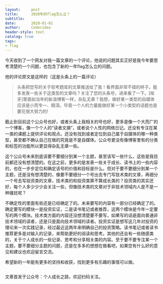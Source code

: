 ```yaml
---
layout:     post
title:      2020年的flag怎么立？
subtitle:   
date:       2020-01-01
author:     Coderidea
header-style: text
catalog: true
tags:
- flag
--- 
```

<p>今天收到了一个网友对我一篇文章的一个评论，他说的问题其实正好是我今年要思考清楚的一个问题，也包含了新的一年flag怎么立的问题。</p>

<p>他的评论原文是这样的（这是头条上的一篇评论）</p>

<blockquote>
<p>头条把您写的关于软考题库的文章推送给了我！看界面非常不错的样子。能多发表一些关于这类型的文章吗？关注了您的头条号，进来看了一下。[呲牙]里面如当年的新浪博客一样，杂乱无章？我想，做好某一类型的自媒体应该是小而专一、精深。毕竟一个人的力量能做好某一个小类型的话题也是要花很大努力的!</p>
</blockquote>

<p>截止到目前这个公众号也好，或者头条上我相关的号也好，更多是像一个大而广的一个博客，像一个个人的“读者文摘”，或者说个人性的网络日记。还没有专注在某一类的课题上提供评论和观点。还没有找到或者定位到自己属于自媒体的哪一种类型，甚至都不确认自己在做的究竟是不是自媒体。公众号更没有像博客里有的分类和标签的功能所以更显得杂乱无章一些。</p>

<p>这个公众号未来到底该要不要细分到某一个主题，甚至该写一些什么，这些是我目前都还没有想清楚的。在这之前，更多的是发表一些关于成长、读书上的一些内容的，也在一步步定位和确定该号的价值和目标是什么。但对于要不要细分到某一个主题，还是没有想清楚的，像要不要细分一个号出去专门写技术类的文章，再细分一个号去写投资类的文章，技术类的和投资类算不算成长类的？投资类的其实还好，每个人多少少少会关注一些，但像技术类的文章对于非技术领域内人是不是一种骚扰呢？</p>

<p>不确定性的里面有些还是已经确定了的。未来要写的内容有一部分已经确定了的。确定要写的模块一是投资实证，二是读书笔记或者推荐，这两个模块是今年一定要写的两个模块。技术类方面的内容还没想清楚要不要写，如果写的话是面向普通非技术领域的读者，还是只是面向技术领域的读者。投资实证是想写这几年对投资的理论来一次实践记录，经过最近这两年来明确自己的投资策略。读书笔记或者读书推荐更多是对输入的记录，来帮助更好的阅读和思考。其他的还会有一些随感类的，关于个人成长的一些记录、思考和分享相关类的内容。至于要不要专注某一个主题，要不要细分主题的问题，还是在多多的想想在做看吧，如果您有什么好的意见和建议也欢迎留言交流。</p>

<p>希望新的一年能有更多的坚持和收获，找到更多有乐趣的事情可以做。</p>

<p><img alt="" class="has" src="https://imgconvert.csdnimg.cn/aHR0cHM6Ly9tbWJpei5xcGljLmNuL21tYml6X2pwZy9SWXZyS1BFTTZIUlcyeE9JYWliZmhUSGF0andGeTYyblIyMVZjODJ6OUR1cTdDaDBNWVVXTER3aWN2dmFET2NlaWI5eEczaWE2aWFRNXZwUXJtVzdkVEppYTRMdy82NDA?x-oss-process=image/format,png" /></p>

<p>文章首发于公众号：个人成长之路，欢迎扫码关注。</p>
